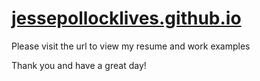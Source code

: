 # [jessepollocklives.github.io](jessepollocklives.github.io)

Please visit the url to view my resume and work examples

Thank you and have a great day!



